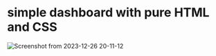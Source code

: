 # simple dashboard with pure HTML and CSS
![Screenshot from 2023-12-26 20-11-12](https://github.com/Bria222/html-css-simple-dashboard/assets/64264883/c9383681-b0e8-4d2b-b460-2fd586be05e6)




